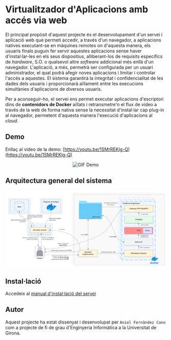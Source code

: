 # Virtualitzador d'Aplicacions amb accés via web
El principal propòsit d'aquest projecte és el desenvolupament d'un servei i aplicació web que permeti accedir, a través d'un navegador, a aplicacions natives executant-se en màquines remotes on d'aquesta manera, els usuaris finals puguin fer servir aquestes aplicacions sense haver d'instal·lar-les en els seus dispositius, alliberant-los de requisits específics de *hardware*, S.O. o qualsevol altre *software* addicional més enllà d'un navegador. L'aplicació, a més, permetrà ser configurada per un usuari administrador, el qual podrà afegir noves aplicacions i limitar i controlar l'accés a aquestes.
El sistema garantirà la integritat i confidencialitat de les dades dels usuaris i proporcionarà aïllament entre les execucions simultànies d'aplicacions de diversos usuaris.

Per a aconseguir-ho, el servei ens permet executar aplicacions d'escriptori dins de **contenidors de Docker** aïllats i retransmetre'n el flux de vídeo a través de la web de forma nativa sense la necessitat d'instal·lar cap plug-in al navegador, permetent d'aquesta manera l'execució d'aplicacions al *cloud*.

## Demo
Enllaç al vídeo de la demo: [https://youtu.be/1SMrREKlg-Q](https://youtu.be/1SMrREKlg-Q)
<p align="center">
  <img src="docs/demo.gif" alt="GIF Demo" />
</p>

## Arquitectura general del sistema
<p align="center">
  <img src="docs/images/sistema_complert.svg" alt="Arquitectura" />
</p>

## Instal·lació

Accedeix al [manual d'instal·lació del servei](/install)

## Autor

Aquest projecte ha estat dissenyat i desenvolupat per `Aniol Fernàndez Cano` com a projecte de fi de grau d'Enginyeria Informàtica a la Universitat de Girona.